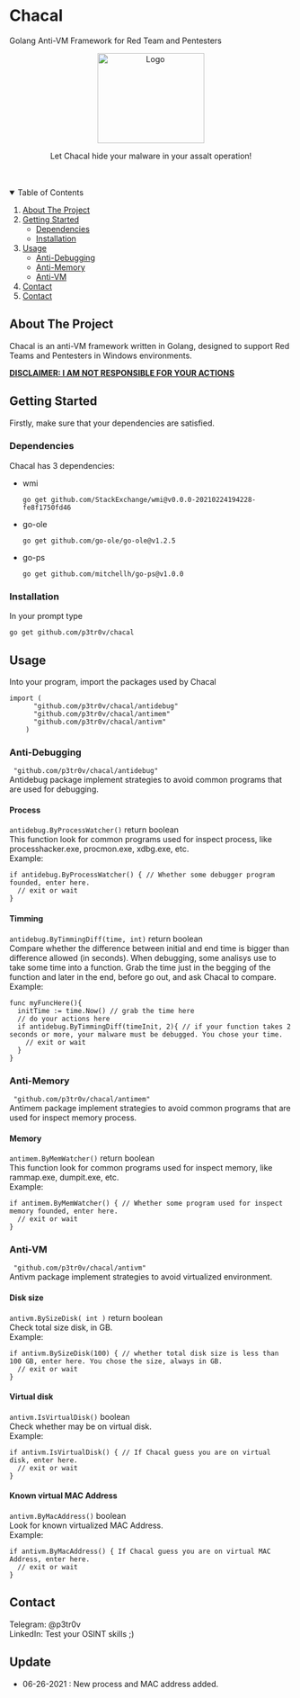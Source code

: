 # Chacal
Golang Anti-VM Framework for Red Team and Pentesters



<p align="center">
  <a href="https://github.com/p3tr0v/chacal">
    <img src="https://github.com/p3tr0v/chacal/blob/main/chacal.jpg" alt="Logo" width="190" height="160">
  </a>

  
  <p align="center">
    Let Chacal hide your malware in your assalt operation!
    <br />
    <br />
    <br />
  </p>
</p>

<!-- TABLE OF CONTENTS -->
<details open="open">
  <summary>Table of Contents</summary>
  <ol>
    <li>
      <a href="#About-the-project">About The Project</a>
    </li>
    <li>
      <a href="#Getting-started">Getting Started</a>
      <ul>
        <li><a href="#Dependencies">Dependencies</a></li>
        <li><a href="#Installation">Installation</a></li>
      </ul>
    </li>
    <li>
      <a href="#Usage">Usage</a>
      <ul>
        <li><a href="#Anti-Debugging">Anti-Debugging </a></li>
        <li><a href="#Anti-Memory">Anti-Memory</a></li>
        <li><a href="#Anti-VM">Anti-VM</a></li>
      </ul>
    </li>
    <li><a href="#Contact">Contact</a></li>
    <li><a href="#Update">Contact</a></li>
  </ol>
</details>




<!-- ABOUT THE PROJECT -->
## About The Project
Chacal is an anti-VM framework written in Golang, designed to support Red Teams and Pentesters in Windows environments.<br/>

<b> <u> DISCLAIMER: I AM NOT RESPONSIBLE FOR YOUR ACTIONS</u> </b>


<!-- GETTING STARTED -->
## Getting Started
Firstly, make sure that your dependencies are satisfied.

### Dependencies
Chacal has 3 dependencies:
* wmi
  ```
  go get github.com/StackExchange/wmi@v0.0.0-20210224194228-fe8f1750fd46
  ```
* go-ole
  ```
  go get github.com/go-ole/go-ole@v1.2.5 
  ```
* go-ps
  ```
  go get github.com/mitchellh/go-ps@v1.0.0 
  ```
  
### Installation
In your prompt type
  ```
  go get github.com/p3tr0v/chacal
  ```
## Usage
Into your program, import the packages used by Chacal
```
import (
      "github.com/p3tr0v/chacal/antidebug"
      "github.com/p3tr0v/chacal/antimem"
      "github.com/p3tr0v/chacal/antivm"
    )
```
### Anti-Debugging
` "github.com/p3tr0v/chacal/antidebug"` <br/>
Antidebug package implement strategies to avoid common programs that are used for debugging.

#### Process
`antidebug.ByProcessWatcher()` return boolean <br/>
This function look for common programs used for inspect process, like processhacker.exe, procmon.exe, xdbg.exe, etc. <br/>
Example:
```
if antidebug.ByProcessWatcher() { // Whether some debugger program founded, enter here.
  // exit or wait
}
```
#### Timming
`antidebug.ByTimmingDiff(time, int)` return boolean<br/>
Compare whether the difference between initial and end time is bigger than difference allowed (in seconds).
When debugging, some analisys use to take some time into a function.
Grab the time just in the begging of the function and later in the end, before go out, and ask Chacal to compare.<br/>
Example:
```
func myFuncHere(){
  initTime := time.Now() // grab the time here
  // do your actions here
  if antidebug.ByTimmingDiff(timeInit, 2){ // if your function takes 2 seconds or more, your malware must be debugged. You chose your time.
    // exit or wait
  }
}
  ```

### Anti-Memory
` "github.com/p3tr0v/chacal/antimem"` <br/>
Antimem package implement strategies to avoid common programs that are used for inspect memory process.

#### Memory
`antimem.ByMemWatcher()` return boolean <br/>
This function look for common programs used for inspect memory, like rammap.exe, dumpit.exe, etc. <br/>
Example:
```
if antimem.ByMemWatcher() { // Whether some program used for inspect memory founded, enter here.
  // exit or wait
}
```

### Anti-VM
` "github.com/p3tr0v/chacal/antivm"` <br/>
Antivm package implement strategies to avoid virtualized environment.

#### Disk size
`antivm.BySizeDisk( int )` return boolean <br/>
Check total size disk, in GB. <br/>
Example:
```
if antivm.BySizeDisk(100) { // whether total disk size is less than 100 GB, enter here. You chose the size, always in GB.
  // exit or wait
}
```
#### Virtual disk
`antivm.IsVirtualDisk()` boolean <br/>
Check whether may be on virtual disk. <br/>
Example:
```
if antivm.IsVirtualDisk() { // If Chacal guess you are on virtual disk, enter here.
  // exit or wait
}
 ```

#### Known virtual MAC Address
`antivm.ByMacAddress()` boolean <br/>
Look for known virtualized MAC Address. <br/>
Example:
```
if antivm.ByMacAddress() { If Chacal guess you are on virtual MAC Address, enter here.
  // exit or wait
}
```
## Contact
Telegram: @p3tr0v <br/>
LinkedIn: Test your OSINT skills ;)

## Update
* 06-26-2021 : New process and MAC address added.
